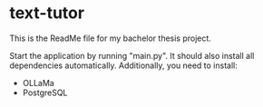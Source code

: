 # text-tutor

This is the ReadMe file for my bachelor thesis project.

Start the application by running "main.py". It should also install all dependencies automatically. Additionally, you need to install:

- OLLaMa
- PostgreSQL
